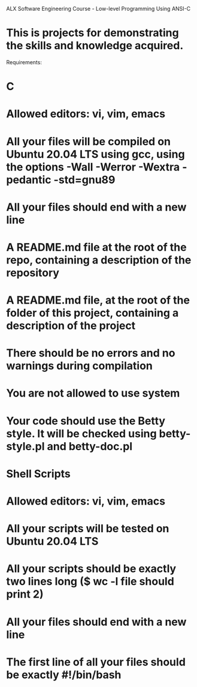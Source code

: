 ALX Software Engineering Course - Low-level Programming Using ANSI-C

# This is projects for demonstrating the skills and knowledge acquired.

Requirements:
# C
# Allowed editors: vi, vim, emacs
# All your files will be compiled on Ubuntu 20.04 LTS using gcc, using the options -Wall -Werror -Wextra -pedantic -std=gnu89
# All your files should end with a new line
# A README.md file at the root of the repo, containing a description of the repository
# A README.md file, at the root of the folder of this project, containing a description of the project
# There should be no errors and no warnings during compilation
# You are not allowed to use system
# Your code should use the Betty style. It will be checked using betty-style.pl and betty-doc.pl
# Shell Scripts
# Allowed editors: vi, vim, emacs
# All your scripts will be tested on Ubuntu 20.04 LTS
# All your scripts should be exactly two lines long ($ wc -l file should print 2)
# All your files should end with a new line
# The first line of all your files should be exactly #!/bin/bash

